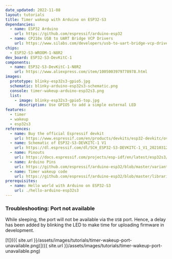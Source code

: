 ```yaml
---
date_updated: 2022-11-08
layout: tutorials
title: Timer wakeup with Arduino on ESP32-S3
dependancies:
  - name: ESP32 Arduino
    url: https://github.com/espressif/arduino-esp32
  - name: CP210x USB to UART Bridge VCP Drivers
    url: https://www.silabs.com/developers/usb-to-uart-bridge-vcp-drivers?tab=downloads
chips:
  - ESP32-S3-WROOM-1-N8R2
dev_board: ESP32-S3-DevKitC-1
components:
  - name: ESP32-S3-DevKitC-1-N8R2
    url: https://www.aliexpress.com/item/1005003979778978.html
images:
  prototype: blinky-esp32s3-gpio5.jpg
  schematic: blinky-arduino-esp32s3-schematic.png
  console: timer-wakeup-arduino-esp32s3.png
  list:
    - image: blinky-esp32s3-gpio5-top.jpg
      description: Use GPIO5 to add a simple external LED
features:
  - timer
  - wakeup
  - esp32s3
references:
  - name: Buy the official Espressif devkit
    url: https://www.espressif.com/en/products/devkits/esp32-devkitc/overview
  - name: Schematic of ESP32-S3-DEVKITC-1 V1
    url: https://dl.espressif.com/dl/SCH_ESP32-S3-DEVKITC-1_V1_20210312C.pdf
  - name: Pinouts
    url: https://docs.espressif.com/projects/esp-idf/en/latest/esp32s3/hw-reference/esp32s3/user-guide-devkitc-1.html#pin-layout
  - name: Arduino Pins
    url: https://github.com/espressif/arduino-esp32/blob/master/variants/esp32s3/pins_arduino.h
  - name: Timer wakeup code
    url: https://github.com/espressif/arduino-esp32/blob/master/libraries/ESP32/examples/DeepSleep/TimerWakeUp/TimerWakeUp.ino
prerequisites:
  - name: Hello world with Arduino on ESP32-S3
    url: ./hello-arduino-esp32s3
---
```


### Troubleshooting: Port not available

While sleeping, the port will not be available via the `USB` port. Hence, a delay has been added by blinking the LED to make time for uploading firmware in development.

[![]({{ site.url }}/assets/images/tutorials/timer-wakeup-port-unavailable.png)]({{ site.url }}/assets/images/tutorials/timer-wakeup-port-unavailable.png)
